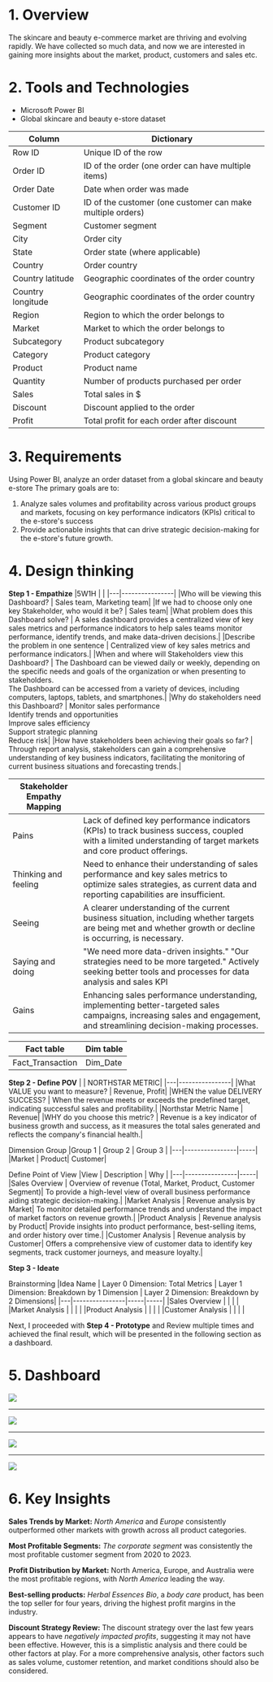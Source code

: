 # **1. Overview**
The skincare and beauty e-commerce market are thriving and evolving rapidly. We have collected so much data, and now we are interested in gaining more insights about the market, product, customers and sales etc.

# **2. Tools and Technologies**
   - Microsoft Power BI
   - Global skincare and beauty e-store dataset

|Column | Dictionary|
|---|----------------|
|Row ID | Unique ID of the row|
|Order ID | ID of the order (one order can have multiple items)|
|Order Date | Date when order was made|
|Customer ID | ID of the customer (one customer can make multiple orders)|
|Segment | Customer segment |
|City | Order city|
|State | Order state (where applicable)|
|Country | Order country|
|Country latitude | Geographic coordinates of the order country|
|Country longitude | Geographic coordinates of the order country|
|Region | Region to which the order belongs to|
|Market | Market to which the order belongs to|
|Subcategory | Product subcategory|
|Category | Product category|
|Product | Product name|
|Quantity | Number of products purchased per order|
|Sales | Total sales in $|
|Discount | Discount applied to the order|
|Profit | Total profit for each order after discount|

# **3. Requirements**
Using Power BI, analyze an order dataset from a global skincare and beauty e-store
The primary goals are to: 
1) Analyze sales volumes and profitability across various product groups and markets, focusing on key performance indicators (KPIs) critical to the e-store's success
2) Provide actionable insights that can drive strategic decision-making for the e-store's future growth.

# **4. Design thinking**
**Step 1 - Empathize**
|5W1H | |
|---|----------------|
|Who will be viewing this Dashboard? | Sales team, Marketing team|
|If we had to choose only one key Stakeholder, who would it be?  | Sales team|
|What problem does this Dashboard solve?  | A sales dashboard provides a centralized view of key sales metrics and performance indicators to help sales teams monitor performance, identify trends, and make data-driven decisions.|
|Describe the problem in one sentence  | Centralized view of key sales metrics and performance indicators.|
|When and where will Stakeholders view this Dashboard?  | The Dashboard can be viewed daily or weekly, depending on the specific needs and goals of the organization or when presenting to stakeholders.<br>The Dashboard can be accessed from a variety of devices, including computers, laptops, tablets, and smartphones.|
|Why do stakeholders need this Dashboard?  | Monitor sales performance<br>Identify trends and opportunities<br>Improve sales efficiency<br>Support strategic planning<br>Reduce risk|
|How have stakeholders been achieving their goals so far?  | Through report analysis, stakeholders can gain a comprehensive understanding of key business indicators, facilitating the monitoring of current business situations and forecasting trends.|

|Stakeholder Empathy Mapping | |
|---|----------------|
|Pains  | Lack of defined key performance indicators (KPIs) to track business success, coupled with a limited understanding of target markets and core product offerings.|
|Thinking and feeling  | Need to enhance their understanding of sales performance and key sales metrics to optimize sales strategies, as current data and reporting capabilities are insufficient.|
|Seeing  | A clearer understanding of the current business situation, including whether targets are being met and whether growth or decline is occurring, is necessary.|
|Saying and doing  | "We need more data-driven insights." "Our strategies need to be more targeted." Actively seeking better tools and processes for data analysis and sales KPI|
|Gains  | Enhancing sales performance understanding, implementing better-targeted sales campaigns, increasing sales and engagement, and streamlining decision-making processes.|

|Fact table | Dim table|
|---|----------------|
|Fact_Transaction  | Dim_Date|

**Step 2 - Define POV**
| | NORTHSTAR METRIC|
|---|----------------|
|What VALUE you want to measure?  | Revenue, Profit|
|WHEN the value DELIVERY SUCCESS?  | When the revenue meets or exceeds the predefined target, indicating successful sales and profitability.|
|Northstar Metric Name  | Revenue|
|WHY do you choose this metric?  | Revenue is a key indicator of business growth and success, as it measures the total sales generated and reflects the company's financial health.|

Dimension Group
|Group 1 | Group 2 | Group 3 |
|---|----------------|-----|
|Market | Product| Customer|

Define Point of View
|View | Description | Why |
|---|----------------|-----|
|Sales Overview | Overview of revenue (Total, Market, Product, Customer Segment)| To provide a high-level view of overall business performance aiding strategic decision-making.|
|Market Analysis | Revenue analysis by Market| To monitor detailed performance trends and understand the impact of market factors on revenue growth.|
|Product Analysis | Revenue analysis by Product| Provide insights into product performance, best-selling items, and order history over time.|
|Customer Analysis | Revenue analysis by Customer| Offers a comprehensive view of customer data to identify key segments, track customer journeys, and measure loyalty.|

**Step 3 - Ideate**

Brainstorming
|Idea Name | Layer 0 Dimension: Total Metrics | Layer 1 Dimension: Breakdown by 1 Dimension | Layer 2 Dimension: Breakdown by 2 Dimensions|
|---|----------------|-----|-----|
|Sales Overview | | | |
|Market Analysis | | | |
|Product Analysis | | | |
|Customer Analysis | | | |

Next, I proceeded with **Step 4 - Prototype** and Review multiple times and achieved the final result, which will be presented in the following section as a dashboard.
# **5. Dashboard**

<img src="https://i.imgur.com/DAYlQdv.png">

***

<img src="https://i.imgur.com/Wnz9CFl.png">

***

<img src="https://i.imgur.com/pWUgr53.png">

***

<img src="https://i.imgur.com/jhtY7MF.png">

# **6. Key Insights**
**Sales Trends by Market:** *North America* and *Europe* consistently outperformed other markets with growth across all product categories.

**Most Profitable Segments:** *The corporate segment* was consistently the most profitable customer segment from 2020 to 2023.

**Profit Distribution by Market:** North America, Europe, and Australia were the most profitable regions, with *North America* leading the way.

**Best-selling products:** *Herbal Essences Bio*, a *body care* product, has been the top seller for four years, driving the highest profit margins in the industry.

**Discount Strategy Review:** The discount strategy over the last few years appears to have *negatively impacted profits*, suggesting it may not have been effective. However, this is a simplistic analysis and there could be other factors at play. For a more comprehensive analysis, other factors such as sales volume, customer retention, and market conditions should also be considered.

